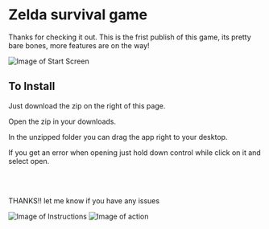 
<h1>Zelda survival game</h1>

Thanks for checking it out. This is the frist publish of this game, its pretty bare bones, more features are on the way! 

![Image of Start Screen](https://s3.amazonaws.com/pangr-images/Screen+Shot+2015-01-27+at+5.34.50+PM.png)


<h2> To Install </h2>

<p>Just download the zip on the right of this page. </p>
<p>Open the zip in your downloads. </p>
<p>In the unzipped folder you can drag the app right to your desktop. </p>
<p>If you get an error when opening just hold down control while click on it and select open. </p> 

<br></br>
<p>THANKS!! let me know if you have any issues</p>

![Image of Instructions](https://s3.amazonaws.com/pangr-images/Screen+Shot+2015-01-27+at+5.35.02+PM.png)
![Image of action](https://s3.amazonaws.com/pangr-images/Screen+Shot+2015-01-27+at+5.36.04+PM.png)

